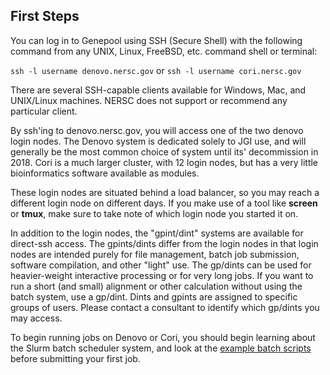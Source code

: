 ## First Steps

You can log in to Genepool using SSH (Secure Shell) with the following command from any UNIX, Linux, FreeBSD, etc. command shell or terminal:

```ssh -l username denovo.nersc.gov```
or
```ssh -l username cori.nersc.gov```

There are several SSH-capable clients available for Windows, Mac, and UNIX/Linux machines. NERSC does not support or recommend any particular client.

By ssh'ing to denovo.nersc.gov, you will access one of the two denovo login nodes. The Denovo system is dedicated solely to JGI use, and will generally be the most common choice of system until its' decommission in 2018. Cori is a much larger cluster, with 12 login nodes, but has a very little bioinformatics software available as modules.

These login nodes are situated behind a load balancer, so you may reach a different login node on different days.  If you make use of a tool like **screen** or **tmux**, make sure to take note of which login node you started it on.

In addition to the login nodes, the "gpint/dint" systems are available for direct-ssh access.  The gpints/dints differ from the login nodes in that login nodes are intended purely for file management, batch job submission, software compilation, and other "light" use. The gp/dints can be used for heavier-weight interactive processing or for very long jobs.  If you want to run a short (and small) alignment or other calculation without using the batch system, use a gp/dint. Dints and gpints are assigned to specific groups of users. Please contact a consultant to identify which gp/dints you may access.


To begin running jobs on Denovo or Cori, you should begin learning about the Slurm batch scheduler system, and look at the [example batch scripts](genepool-software.md) before submitting your first job.
